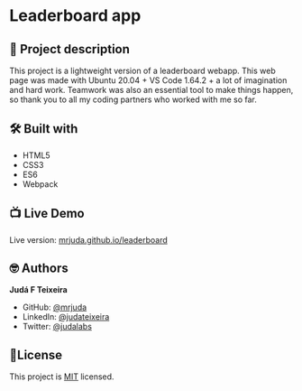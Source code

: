 # Leaderboard app
## 📑 Project description
This project is a lightweight version of a leaderboard webapp.
This web page was made with Ubuntu 20.04 + VS Code 1.64.2 + a lot of imagination and hard work.
Teamwork was also an essential tool to make things happen, so thank you to all my coding partners who worked with me so far.

## 🛠 Built with
- HTML5
- CSS3
- ES6
- Webpack

## 📺 Live Demo
Live version: [mrjuda.github.io/leaderboard](https://mrjuda.github.io/leaderboard/)

## 🤓 Authors
**Judá F Teixeira**
- GitHub: [@mrjuda](https://github.com/mrjuda "Judá Teixeira's GitHub profile")
- LinkedIn: [@judateixeira](https://www.linkedin.com/in/judateixeira "Judá Teixeira's Linkedin profile")
- Twitter: [@judalabs](https://twitter.com/judalabs)

## 📝License
This project is [MIT](https://github.com/mrjuda/leaderboard/blob/main/LICENSE) licensed.
